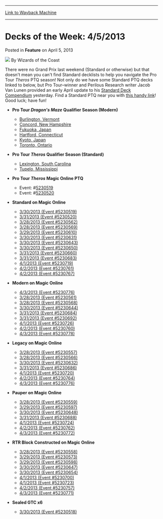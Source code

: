 
---
[Link to Wayback Machine](https://web.archive.org/web/20220126101825/https://magic.wizards.com/en/articles/archive/feature/decks-week-452013-2013-04-05)

[_metadata_:author]:- "Wizards of the Coast"
[_metadata_:description]:- "There were no Grand Prix last weekend (Standard or otherwise) but that doesn't mean you can't find Standard decklists to help you navigate the Pro Tour Theros PTQ season! Not only do we have some Standard PTQ decks linked to below, but Pro Tour–winner and Perilous Research writer Jacob Van Lunen provided an early April update to his Standard Deck Compendium yesterday. Find a"
[_metadata_:generator]:- "Drupal 7 (http://drupal.org)"
[_metadata_:publish_date]:- "2013-04-05"
[_metadata_:title]:- "Decks of the Week: 4/5/2013"
[_metadata_:wayback_capture_timestamp]:- "2022-01-26 10:18:25+00:00"
[_metadata_:wayback_raw_url]:- "https://web.archive.org/web/20220126101825id_/https://magic.wizards.com/en/articles/archive/feature/decks-week-452013-2013-04-05"
[_metadata_:wayback_url]:- "https://magic.wizards.com/en/articles/archive/feature/decks-week-452013-2013-04-05"
---


Decks of the Week: 4/5/2013
===========================



 Posted in **Feature**
 on April 5, 2013 






![](https://media.magic.wizards.com/styles/auth_small/public/images/person/wizards_author.jpg)
By Wizards of the Coast












There were no Grand Prix last weekend (Standard or otherwise) but that doesn't mean you can't find Standard decklists to help you navigate the Pro Tour *Theros* PTQ season! Not only do we have some Standard PTQ decks linked to below, but Pro Tour–winner and Perilous Research writer Jacob Van Lunen provided an early April update to his [Standard Deck Compendium](http://www.wizards.com/magic/magazine/features.aspx?tag=standard%20deck%20compendium) yesterday. Find a Standard PTQ near you with [this handy link](http://www.wizards.com/Magic/TCG/Events.aspx?x=mtg/event/protour/qualifierlist#theros)! Good luck; have fun!


* **Pro Tour *Dragon's Maze* Qualifier Season (Modern)**   

	+ [Burlington, Vermont](/en/articles/archive/event-coverage/pro-tour-dragons-maze-qualifier-season-top-8-modern-decklists-201-58)
	+ [Concord, New Hampshire](/en/articles/archive/event-coverage/pro-tour-dragons-maze-qualifier-season-top-8-modern-decklists-201-42)
	+ [Fukuoka, Japan](/en/articles/archive/event-coverage/pro-tour-dragons-maze-qualifier-season-top-8-modern-decklists-201-59)
	+ [Hartford, Connecticut](/en/articles/archive/event-coverage/pro-tour-dragons-maze-qualifier-season-top-8-modern-decklists-201-54)
	+ [Kyoto, Japan](/en/articles/archive/event-coverage/pro-tour-dragons-maze-qualifier-season-top-8-modern-decklists-201-45)
	+ [Toronto, Ontario](/en/articles/archive/event-coverage/pro-tour-dragons-maze-qualifier-season-top-8-modern-decklists-201-60)
* **Pro Tour *Theros* Qualifier Season (Standard)**   

	+ [Lexington, South Carolina](/en/articles/archive/event-coverage/pro-tour-theros-qualifier-season-top-8-standard-decklists-2013-04-04)
	+ [Tupelo, Mississippi](/en/articles/archive/event-coverage/pro-tour-theros-qualifier-season-top-8-standard-decklists-2013-04--2)
* **Pro Tour *Theros*  **Magic Online** PTQ**   

	+ Event: #[5230519](http://www.wizards.com/Magic/Digital/MagicOnlineTourn.aspx?x=mtg/digital/magiconline/tourn/5230519)
	+ Event: #[5230520](http://www.wizards.com/Magic/Digital/MagicOnlineTourn.aspx?x=mtg/digital/magiconline/tourn/5230520)
* **Standard on Magic Online**  

	+ [3/30/2013 (Event #5230519)](http://archive.wizards.com/Magic/Digital/MagicOnlineTourn.aspx?x=mtg/digital/magiconline/tourn/5230519)
	+ [3/31/2013 (Event #5230520)](http://archive.wizards.com/Magic/Digital/MagicOnlineTourn.aspx?x=mtg/digital/magiconline/tourn/5230520)
	+ [3/28/2013 (Event #5230562)](http://archive.wizards.com/Magic/Digital/MagicOnlineTourn.aspx?x=mtg/digital/magiconline/tourn/5230562)
	+ [3/28/2013 (Event #5230569)](http://archive.wizards.com/Magic/Digital/MagicOnlineTourn.aspx?x=mtg/digital/magiconline/tourn/5230569)
	+ [3/29/2013 (Event #5230610)](http://archive.wizards.com/Magic/Digital/MagicOnlineTourn.aspx?x=mtg/digital/magiconline/tourn/5230610)
	+ [3/30/2013 (Event #5230631)](http://archive.wizards.com/Magic/Digital/MagicOnlineTourn.aspx?x=mtg/digital/magiconline/tourn/5230631)
	+ [3/30/2013 (Event #5230643)](http://archive.wizards.com/Magic/Digital/MagicOnlineTourn.aspx?x=mtg/digital/magiconline/tourn/5230643)
	+ [3/30/2013 (Event #5230650)](http://archive.wizards.com/Magic/Digital/MagicOnlineTourn.aspx?x=mtg/digital/magiconline/tourn/5230650)
	+ [3/31/2013 (Event #5230660)](http://archive.wizards.com/Magic/Digital/MagicOnlineTourn.aspx?x=mtg/digital/magiconline/tourn/5230660)
	+ [3/31/2013 (Event #5230683)](http://archive.wizards.com/Magic/Digital/MagicOnlineTourn.aspx?x=mtg/digital/magiconline/tourn/5230683)
	+ [4/1/2013 (Event #5230719)](http://archive.wizards.com/Magic/Digital/MagicOnlineTourn.aspx?x=mtg/digital/magiconline/tourn/5230719)
	+ [4/2/2013 (Event #5230761)](http://archive.wizards.com/Magic/Digital/MagicOnlineTourn.aspx?x=mtg/digital/magiconline/tourn/5230761)
	+ [4/2/2013 (Event #5230767)](http://archive.wizards.com/Magic/Digital/MagicOnlineTourn.aspx?x=mtg/digital/magiconline/tourn/5230767)
* **Modern on Magic Online**  

	+ [4/3/2013 (Event #5230776)](http://archive.wizards.com/Magic/Digital/MagicOnlineTourn.aspx?x=mtg/digital/magiconline/tourn/5230776)
	+ [3/28/2013 (Event #5230561)](http://archive.wizards.com/Magic/Digital/MagicOnlineTourn.aspx?x=mtg/digital/magiconline/tourn/5230561)
	+ [3/28/2013 (Event #5230568)](http://archive.wizards.com/Magic/Digital/MagicOnlineTourn.aspx?x=mtg/digital/magiconline/tourn/5230568)
	+ [3/30/2013 (Event #5230644)](http://archive.wizards.com/Magic/Digital/MagicOnlineTourn.aspx?x=mtg/digital/magiconline/tourn/5230644)
	+ [3/31/2013 (Event #5230684)](http://archive.wizards.com/Magic/Digital/MagicOnlineTourn.aspx?x=mtg/digital/magiconline/tourn/5230684)
	+ [3/31/2013 (Event #5230692)](http://archive.wizards.com/Magic/Digital/MagicOnlineTourn.aspx?x=mtg/digital/magiconline/tourn/5230692)
	+ [4/1/2013 (Event #5230726)](http://archive.wizards.com/Magic/Digital/MagicOnlineTourn.aspx?x=mtg/digital/magiconline/tourn/5230726)
	+ [4/2/2013 (Event #5230760)](http://archive.wizards.com/Magic/Digital/MagicOnlineTourn.aspx?x=mtg/digital/magiconline/tourn/5230760)
	+ [4/3/2013 (Event #5230778)](http://archive.wizards.com/Magic/Digital/MagicOnlineTourn.aspx?x=mtg/digital/magiconline/tourn/5230778)
* **Legacy on Magic Online**  

	+ [3/28/2013 (Event #5230557)](http://archive.wizards.com/Magic/Digital/MagicOnlineTourn.aspx?x=mtg/digital/magiconline/tourn/5230557)
	+ [3/28/2013 (Event #5230566)](http://archive.wizards.com/Magic/Digital/MagicOnlineTourn.aspx?x=mtg/digital/magiconline/tourn/5230566)
	+ [3/30/2013 (Event #5230632)](http://archive.wizards.com/Magic/Digital/MagicOnlineTourn.aspx?x=mtg/digital/magiconline/tourn/5230632)
	+ [3/31/2013 (Event #5230686)](http://archive.wizards.com/Magic/Digital/MagicOnlineTourn.aspx?x=mtg/digital/magiconline/tourn/5230686)
	+ [4/1/2013 (Event #5230720)](http://archive.wizards.com/Magic/Digital/MagicOnlineTourn.aspx?x=mtg/digital/magiconline/tourn/5230720)
	+ [4/2/2013 (Event #5230764)](http://archive.wizards.com/Magic/Digital/MagicOnlineTourn.aspx?x=mtg/digital/magiconline/tourn/5230764)
	+ [4/3/2013 (Event #5230776)](http://archive.wizards.com/Magic/Digital/MagicOnlineTourn.aspx?x=mtg/digital/magiconline/tourn/5230776)
* **Pauper on Magic Online**  

	+ [3/28/2013 (Event #5230559)](http://archive.wizards.com/Magic/Digital/MagicOnlineTourn.aspx?x=mtg/digital/magiconline/tourn/5230559)
	+ [3/29/2013 (Event #5230597)](http://archive.wizards.com/Magic/Digital/MagicOnlineTourn.aspx?x=mtg/digital/magiconline/tourn/5230597)
	+ [3/30/2013 (Event #5230648)](http://archive.wizards.com/Magic/Digital/MagicOnlineTourn.aspx?x=mtg/digital/magiconline/tourn/5230648)
	+ [3/31/2013 (Event #5230688)](http://archive.wizards.com/Magic/Digital/MagicOnlineTourn.aspx?x=mtg/digital/magiconline/tourn/5230688)
	+ [4/1/2013 (Event #5230724)](http://archive.wizards.com/Magic/Digital/MagicOnlineTourn.aspx?x=mtg/digital/magiconline/tourn/5230724)
	+ [4/2/2013 (Event #5230762)](http://archive.wizards.com/Magic/Digital/MagicOnlineTourn.aspx?x=mtg/digital/magiconline/tourn/5230762)
	+ [4/3/2013 (Event #5230772)](http://archive.wizards.com/Magic/Digital/MagicOnlineTourn.aspx?x=mtg/digital/magiconline/tourn/5230772)
* **RTR Block Constructed on Magic Online**  

	+ [3/28/2013 (Event #5230558)](http://archive.wizards.com/Magic/Digital/MagicOnlineTourn.aspx?x=mtg/digital/magiconline/tourn/5230558)
	+ [3/29/2013 (Event #5230573)](http://archive.wizards.com/Magic/Digital/MagicOnlineTourn.aspx?x=mtg/digital/magiconline/tourn/5230573)
	+ [3/29/2013 (Event #5230598)](http://archive.wizards.com/Magic/Digital/MagicOnlineTourn.aspx?x=mtg/digital/magiconline/tourn/5230598)
	+ [3/30/2013 (Event #5230647)](http://archive.wizards.com/Magic/Digital/MagicOnlineTourn.aspx?x=mtg/digital/magiconline/tourn/5230647)
	+ [3/30/2013 (Event #5230654)](http://archive.wizards.com/Magic/Digital/MagicOnlineTourn.aspx?x=mtg/digital/magiconline/tourn/5230654)
	+ [4/1/2013 (Event #5230700)](http://archive.wizards.com/Magic/Digital/MagicOnlineTourn.aspx?x=mtg/digital/magiconline/tourn/5230700)
	+ [4/1/2013 (Event #5230723)](http://archive.wizards.com/Magic/Digital/MagicOnlineTourn.aspx?x=mtg/digital/magiconline/tourn/5230723)
	+ [4/2/2013 (Event #5230757)](http://archive.wizards.com/Magic/Digital/MagicOnlineTourn.aspx?x=mtg/digital/magiconline/tourn/5230757)
	+ [4/3/2013 (Event #5230771)](http://archive.wizards.com/Magic/Digital/MagicOnlineTourn.aspx?x=mtg/digital/magiconline/tourn/5230771)
* **Sealed GTC x6**  

	+ [3/30/2013 (Event #5230518)](http://archive.wizards.com/Magic/Digital/MagicOnlineTourn.aspx?x=mtg/digital/magiconline/tourn/5230518)






